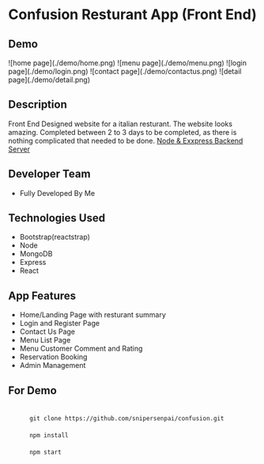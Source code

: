 <div>
  <h1>Confusion Resturant App (Front End)</h1>
  <div>
    <h2>Demo</h2>
    ![home page](./demo/home.png)
    ![menu page](./demo/menu.png)
    ![login page](./demo/login.png)
    ![contact page](./demo/contactus.png)
    ![detail page](./demo/detail.png)
  </div>

  <section >
    <h2 >Description</h2>
    Front End Designed website for a italian resturant.
    The website looks amazing.
    Completed between 2 to 3 days to be completed, as there is nothing complicated that needed to be done.
    <a href="https://github.com/snipersenpai/conFusionServer.git">Node & Exxpress Backend Server</a>
  </section>
  <section >
    <h2 >Developer Team</h2>
    <ul >
      <li >
        Fully Developed By Me
      </li>
    </ul>
  </section>
  <section >
    <h2>Technologies Used</h2>
    <div >
      <ul >
        <li>
          Bootstrap(reactstrap)
        </li>
        <li>
          Node
        </li>
        <li>
          MongoDB
        </li>
        <li>
          Express
        </li>
        <li>
          React
        </li>
      </ul>
    </div>
  </section>
  <section class="col-12">
    <h2>App Features</h2>
    <div>
      <ul>
        <li>
          Home/Landing Page with resturant summary
        </li>
        <li>
          Login and Register Page
        </li>
        <li>
          Contact Us Page
        </li>
        <li>
          Menu List Page
        </li>
        <li>
          Menu Customer Comment and Rating
        </li>
        <li>
          Reservation Booking
        </li>
        <li>
          Admin Management
        </li>
      </ul>
    </div>
  </section>
  <section class="col-12">
    <h2>For Demo</h2>
    <code>
      git clone https://github.com/snipersenpai/confusion.git
    </code>
    <code>
      npm install
    </code>
    <code>
      npm start
    </code>
  </section>
</div>
